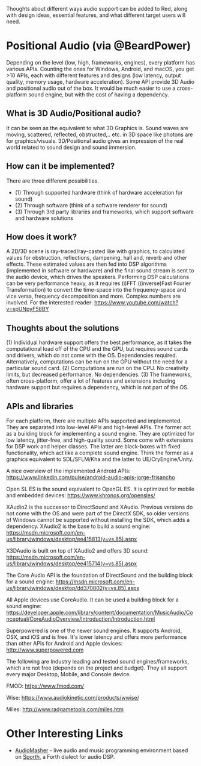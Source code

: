 Thoughts about different ways audio support can be added to Red, along with design ideas, essential features, and what different target users will need.

# Positional Audio (via @BeardPower)

Depending on the level (low, high, frameworks, engines), every platform has various APIs.
Counting the ones for Windows, Android, and macOS, you get >10 APIs, each with different features and designs (low latency, output quality, memory usage, hardware acceleration).
Some API provide 3D Audio and positional audio out of the box.
It would be much easier to use a cross-platform sound engine, but with the cost of having a dependency.

## What is 3D Audio/Positional audio?
It can be seen as the equivalent to what 3D Graphics is. Sound waves are moving, scattered, reflected, obstructed,.. etc. in 3D space like photons are for graphics/visuals. 3D/Positional audio gives an impression of the real world related to sound design and sound immersion.

## How can it be implemented?
There are three different possibilities.
- (1) Through supported hardware (think of hardware acceleration for sound)
- (2) Through software (think of a software renderer for sound)
- (3) Through 3rd party libraries and frameworks, which support software and hardware solutions

## How does it work?
A 2D/3D scene is ray-traced/ray-casted like with graphics, to calculated values for obstruction, reflections, dampening, hall and, reverb and other effects. These estimated values are then fed into DSP algorithms (implemented in software or hardware) and the final sound stream is sent to the audio device, which drives the speakers.
Performing DSP calculations can be very performance heavy, as it requires (i)FFT ((inverse)Fast Fourier Transformation) to convert the time-space into the frequency-space and vice versa, frequency decomposition and more. Complex numbers are involved. For the interested reader: https://www.youtube.com/watch?v=spUNpyF58BY
 
## Thoughts about the solutions
(1) Individual hardware support offers the best performance, as it takes the computational load off of the CPU and the GPU, but requires sound cards and drivers, which do not come with the OS. Dependencies required.
Alternatively, computations can be run on the GPU without the need for a particular sound card.
(2) Computations are run on the CPU. No creativity limits, but decreased performance. No dependencies.
(3) The frameworks, often cross-platform, offer a lot of features and extensions including hardware support but requires a dependency, which is not part of the OS.

## APIs and libraries
For each platform, there are multiple APIs supported and implemented. They are separated into low-level APIs and high-level APIs. The former act as a building block for implementing a sound engine. They are optimized for low latency, jitter-free, and high-quality sound. Some come with extensions for DSP work and helper classes. The latter are black-boxes with fixed functionality, which act like a complete sound engine.
Think the former as a graphics equivalent to SDL/SFLM/Kha and the latter to UE/CryEngine/Unity.

A nice overview of the implemented Android APIs: https://www.linkedin.com/pulse/android-audio-apis-jorge-frisancho

Open SL ES is the sound equivalent to OpenGL ES. It is optimized for mobile and embedded devices: https://www.khronos.org/opensles/

XAudio2 is the successor to DirectSound and XAudio. Previous versions do not come with the OS and were part of the DirectX SDK, so older versions of Windows cannot be supported without installing the SDK, which adds a dependency. XAudio2 is the base to build a sound engine: https://msdn.microsoft.com/en-us/library/windows/desktop/ee415813(v=vs.85).aspx

X3DAudio is built on top of XAudio2 and offers 3D sound: https://msdn.microsoft.com/en-us/library/windows/desktop/ee415714(v=vs.85).aspx

The Core Audio API is the foundation of DirectSound and the building block for a sound engine: https://msdn.microsoft.com/en-us/library/windows/desktop/dd370802(v=vs.85).aspx

All Apple devices use CoreAudio. It can be used a building block for a sound engine: https://developer.apple.com/library/content/documentation/MusicAudio/Conceptual/CoreAudioOverview/Introduction/Introduction.html

Superpowered is one of the newer sound engines. It supports Android, OSX, and iOS and is free. It's lower latency and offers more performance than other APIs for Android and Apple devices: http://www.superpowered.com

The following are Industry leading and tested sound engines/frameworks, which are not free (depends on the project and budget). They all support every major Desktop, Mobile, and Console device.

FMOD: https://www.fmod.com/

Wise: https://www.audiokinetic.com/products/wwise/

Miles: http://www.radgametools.com/miles.htm

# Other Interesting Links

* [AudioMasher](https://audiomasher.org) - live audio and music programming environment based on [Sporth](http://paulbatchelor.github.io/proj/sporth.html), a Forth dialect for audio DSP.
